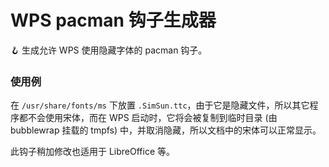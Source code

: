 # WPS pacman 钩子生成器
🪝 生成允许 WPS 使用隐藏字体的 pacman 钩子。

### 使用例

在 `/usr/share/fonts/ms` 下放置 `.SimSun.ttc`，由于它是隐藏文件，所以其它程序都不会使用宋体，而在 WPS 启动时，它将会被复制到临时目录 (由 bubblewrap 挂载的 tmpfs) 中，并取消隐藏，所以文档中的宋体可以正常显示。

此钩子稍加修改也适用于 LibreOffice 等。

